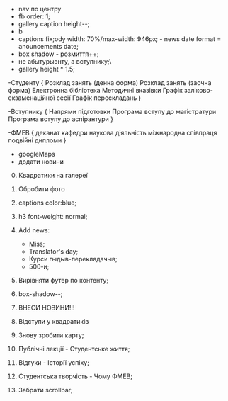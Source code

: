 - nav по центру
- fb order: 1;
- gallery caption height--;
- b
- captions fix;ody width: 70%/max-width: 946px;
               - news date format = anouncements date;
- box shadow - розмиття++;
- не абытурыэнту, а вступнику;\
- gallery height * 1.5;

-Студенту {
    Розклад занять (денна форма)
    Розклад занять (заочна форма)
    Електронна бібліотека
    Методичні вказівки
    Графік заліково-екзаменаційної сесії
    Графік перескладань
}

-Вступнику {
    Напрями підготовки
    Програма вступу до магістратури
    Програма вступу до аспірантури
}

-ФМЕВ {
    деканат
    кафедри
    наукова діяльність
    міжнародна співпраця
    подвійні дипломи
}

- googleMaps
- додати новини

0) Квадратики на галереї
0) Обробити фото
0) captions color:blue;
0) h3 font-weight: normal;
5) Add news:
    - Miss;
    - Translator's day;
    - Курси гыдыв-перекладачыв;
    - 500-и;
0) Вирівняти футер по контенту;
0) box-shadow--;

1) ВНЕСИ НОВИНИ!!!
0) Відступи у квадратиків
0) Знову зробити карту;
0) Публічні лекції - Студентське життя;
0) Відгуки - Історії успіху;
0) Студентська творчість - Чому ФМЕВ;
0) Забрати scrollbar;